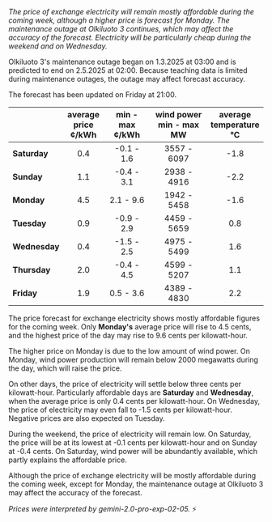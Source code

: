 *The price of exchange electricity will remain mostly affordable during the coming week, although a higher price is forecast for Monday. The maintenance outage at Olkiluoto 3 continues, which may affect the accuracy of the forecast. Electricity will be particularly cheap during the weekend and on Wednesday.*

Olkiluoto 3's maintenance outage began on 1.3.2025 at 03:00 and is predicted to end on 2.5.2025 at 02:00. Because teaching data is limited during maintenance outages, the outage may affect forecast accuracy.

The forecast has been updated on Friday at 21:00.

|     | average<br>price<br>¢/kWh | min - max<br>¢/kWh | wind power<br>min - max<br>MW | average<br>temperature<br>°C |
|:----|:----------------:|:----------------:|:-------------:|:-------------:|
| **Saturday**   | 0.4              | -0.1 - 1.6       | 3557 - 6097   | -1.8          |
| **Sunday**  | 1.1              | -0.4 - 3.1       | 2938 - 4916   | -2.2          |
| **Monday**  | 4.5              | 2.1 - 9.6        | 1942 - 5458   | -1.6          |
| **Tuesday**    | 0.9              | -0.9 - 2.9       | 4459 - 5659   | 0.8           |
| **Wednesday** | 0.4              | -1.5 - 2.5       | 4975 - 5499   | 1.6           |
| **Thursday**   | 2.0              | -0.4 - 4.5       | 4599 - 5207   | 1.1           |
| **Friday**  | 1.9              | 0.5 - 3.6        | 4389 - 4830   | 2.2           |

The price forecast for exchange electricity shows mostly affordable figures for the coming week. Only **Monday's** average price will rise to 4.5 cents, and the highest price of the day may rise to 9.6 cents per kilowatt-hour.

The higher price on Monday is due to the low amount of wind power. On Monday, wind power production will remain below 2000 megawatts during the day, which will raise the price.

On other days, the price of electricity will settle below three cents per kilowatt-hour. Particularly affordable days are **Saturday** and **Wednesday**, when the average price is only 0.4 cents per kilowatt-hour. On Wednesday, the price of electricity may even fall to -1.5 cents per kilowatt-hour. Negative prices are also expected on Tuesday.

During the weekend, the price of electricity will remain low. On Saturday, the price will be at its lowest at -0.1 cents per kilowatt-hour and on Sunday at -0.4 cents. On Saturday, wind power will be abundantly available, which partly explains the affordable price.

Although the price of exchange electricity will be mostly affordable during the coming week, except for Monday, the maintenance outage at Olkiluoto 3 may affect the accuracy of the forecast.

*Prices were interpreted by gemini-2.0-pro-exp-02-05.* ⚡

